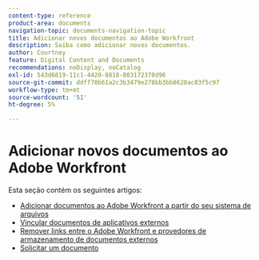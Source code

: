 ```yaml
---
content-type: reference
product-area: documents
navigation-topic: documents-navigation-topic
title: Adicionar novos documentos ao Adobe Workfront
description: Saiba como adicionar novos documentos.
author: Courtney
feature: Digital Content and Documents
recommendations: noDisplay, noCatalog
exl-id: 543d6819-11c1-4420-8818-803172378d96
source-git-commit: ddff70b61a2c3b3479e278bb3bb8628ac83f5c97
workflow-type: tm+mt
source-wordcount: '51'
ht-degree: 5%

---
```


# Adicionar novos documentos ao Adobe Workfront

Esta seção contém os seguintes artigos:

* [Adicionar documentos ao Adobe Workfront a partir do seu sistema de arquivos](../../documents/adding-documents-to-workfront/add-documents-from-file-system.md)
* [Vincular documentos de aplicativos externos](../../documents/adding-documents-to-workfront/link-documents-from-external-apps.md)
* [Remover links entre o Adobe Workfront e provedores de armazenamento de documentos externos](../../documents/adding-documents-to-workfront/remove-links-between-wf-and-doc-apps.md)
* [Solicitar um documento](../../documents/adding-documents-to-workfront/request-a-document.md)
